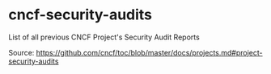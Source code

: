 # cncf-security-audits

List of all previous CNCF Project's Security Audit Reports

Source: https://github.com/cncf/toc/blob/master/docs/projects.md#project-security-audits

